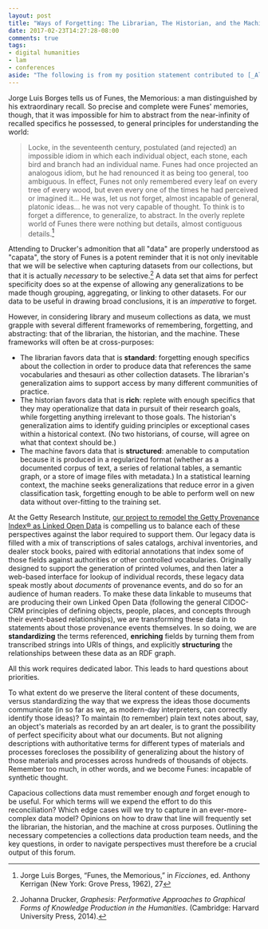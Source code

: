 ```yaml
---
layout: post
title: "Ways of Forgetting: The Librarian, The Historian, and the Machine"
date: 2017-02-23T14:27:28-08:00
comments: true
tags:
- digital humanities
- lam
- conferences
aside: "The following is from my position statement contributed to [_Always Already Computational_](https://collectionsasdata.github.io/statements/), an IMLS forum that will be hosted at USCB later this month."
---
```


Jorge Luis Borges tells us of Funes, the Memorious: a man distinguished by his extraordinary recall.
So precise and complete were Funes' memories, though, that it was impossible for him to abstract from the near-infinity of recalled specifics he possessed, to general principles for understanding the world:

> Locke, in the seventeenth century, postulated (and rejected) an impossible idiom in which each individual object, each stone, each bird and branch had an individual name. Funes had once projected an analogous idiom, but he had renounced it as being too general, too ambiguous. In effect, Funes not only remembered every leaf on every tree of every wood, but even every one of the times he had perceived or imagined it... He was, let us not forget, almost incapable of general, platonic ideas... he was not very capable of thought. To think is to forget a difference, to generalize, to abstract. In the overly replete world of Funes there were nothing but details, almost contiguous details.[^borges]

[^borges]: Jorge Luis Borges, “Funes, the Memorious,” in _Ficciones_, ed. Anthony Kerrigan (New York: Grove Press, 1962), 27

Attending to Drucker's admonition that all "data" are properly understood as "capata", the story of Funes is a potent reminder that it is not only inevitable that we will be selective when capturing datasets from our collections, but that it is actually _necessary_ to be selective.[^drucker]
A data set that aims for perfect specificity does so at the expense of allowing any generalizations to be made though grouping, aggregating, or linking to other datasets.
For our data to be useful in drawing broad conclusions, it is an _imperative_ to forget.

[^drucker]: Johanna Drucker, _Graphesis: Performative Approaches to Graphical Forms of Knowledge Production in  the Humanities_. (Cambridge: Harvard University Press, 2014).

However, in considering library and museum collections as data, we must grapple with several different frameworks of remembering, forgetting, and abstracting: that of the librarian, the historian, and the machine.
These frameworks will often be at cross-purposes:

- The librarian favors data that is **standard**: forgetting enough specifics about the collection in order to produce data that references the same vocabularies and thesauri as other collection datasets. The librarian's generalization aims to support access by many different communities of practice.
- The historian favors data that is **rich**: replete with enough specifics that they may operationalize that data in pursuit of their research goals, while forgetting anything irrelevant to those goals. The historian's generalization aims to identify guiding principles or exceptional cases within a historical context. (No two historians, of course, will agree on what that context should be.)
- The machine favors data that is **structured**: amenable to computation because it is produced in a regularized format (whether as a documented corpus of text, a series of relational tables, a semantic graph, or a store of image files with metadata.) In a statistical learning context, the machine seeks generalizations that reduce error in a given classification task, forgetting enough to be able to perform well on new data without over-fitting to the training set.

At the Getty Research Institute, [our project to remodel the Getty Provenance Index® as Linked Open Data](http://www.getty.edu/research/tools/provenance/provenance_remodel/index.html) is compelling us to balance each of these perspectives against the labor required to support them.
Our legacy data is filled with a mix of transcriptions of sales catalogs, archival inventories, and dealer stock books, paired with editorial annotations that index some of those fields against authorities or other controlled vocabularies.
Originally designed to support the generation of printed volumes, and then later a web-based interface for lookup of individual records, these legacy data speak mostly about _documents_ of provenance events, and do so for an audience of human readers.
To make these data linkable to museums that are producing their own Linked Open Data (following the general CIDOC-CRM principles of defining objects, people, places, and concepts through their event-based relationships), we are transforming these data in to statements about those provenance events themselves.
In so doing, we are **standardizing** the terms referenced, **enriching** fields by turning them from transcribed strings into URIs of things, and explicitly **structuring** the relationships between these data as an RDF graph.

All this work requires dedicated labor.
This leads to hard questions about priorities.

To what extent do we preserve the literal content of these documents, versus standardizing the way that we express the ideas those documents communicate (in so far as we, as modern-day interpreters, can correctly identify those ideas)?
To maintain (to remember) plain text notes about, say, an object's materials as recorded by an art dealer, is to grant the possibility of perfect specificity about what our documents.
But not aligning descriptions with authoritative terms for different types of materials and processes forecloses the possibility of generalizing about the history of those materials and processes across hundreds of thousands of objects.
Remember too much, in other words, and we become Funes: incapable of synthetic thought.

Capacious collections data must remember enough _and_ forget enough to be useful.
For which terms will we expend the effort to do this reconciliation?
Which edge cases will we try to capture in an ever-more-complex data model?
Opinions on how to draw that line will frequently set the librarian, the historian, and the machine at cross purposes.
Outlining the necessary competencies a collections data production team needs, and the key questions, in order to navigate perspectives must therefore be a crucial output of this forum.
